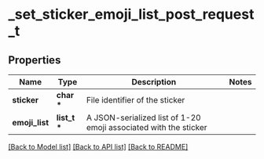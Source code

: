 # _set_sticker_emoji_list_post_request_t

## Properties
Name | Type | Description | Notes
------------ | ------------- | ------------- | -------------
**sticker** | **char \*** | File identifier of the sticker | 
**emoji_list** | **list_t \*** | A JSON-serialized list of 1-20 emoji associated with the sticker | 

[[Back to Model list]](../README.md#documentation-for-models) [[Back to API list]](../README.md#documentation-for-api-endpoints) [[Back to README]](../README.md)



